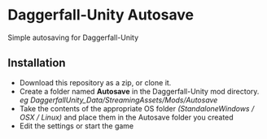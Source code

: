 # Daggerfall-Unity Autosave
Simple autosaving for Daggerfall-Unity

## Installation
- Download this repository as a zip, or clone it. 
- Create a folder named **Autosave** in the Daggerfall-Unity mod directory. _eg DaggerfallUnity_Data/StreamingAssets/Mods/Autosave_ 
- Take the contents of the appropriate OS folder _(StandaloneWindows / OSX / Linux)_ and place them in the Autosave folder you created
- Edit the settings or start the game
